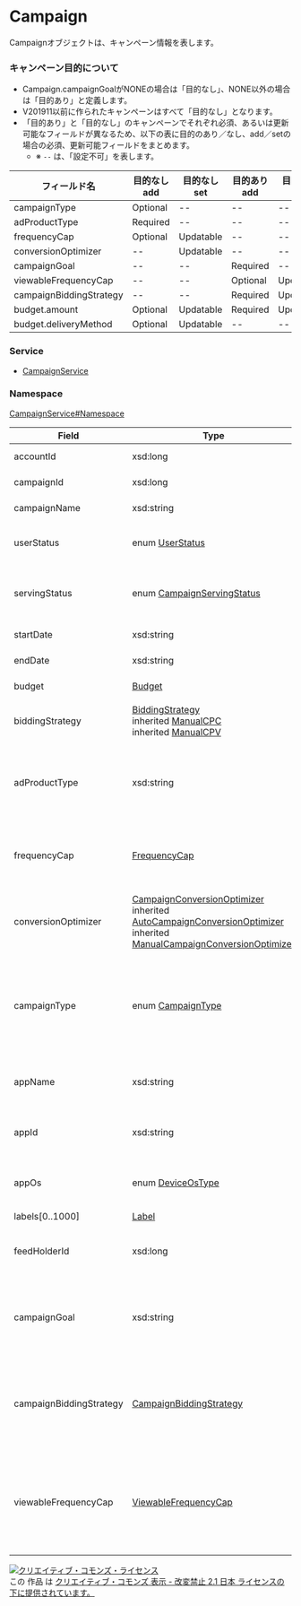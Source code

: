 

# Campaign

Campaignオブジェクトは、キャンペーン情報を表します。<br>

### キャンペーン目的について

- Campaign.campaignGoalがNONEの場合は「目的なし」、NONE以外の場合は「目的あり」と定義します。
- V201911以前に作られたキャンペーンはすべて「目的なし」となります。
- 「目的あり」と「目的なし」のキャンペーンでそれぞれ必須、あるいは更新可能なフィールドが異なるため、以下の表に目的のあり／なし、add／setの場合の必須、更新可能フィールドをまとめます。
   - ※ `--` は、「設定不可」を表します。

| フィールド名            | 目的なし<br>add    | 目的なし<br>set    | 目的あり<br>add    | 目的あり<br>set    |
| ---      | --- | --- | --- | --- |
| campaignType            | Optional           | --       | --       | --       |
| adProductType           | Required           | --       | --       | --       |
| frequencyCap            | Optional           | Updatable          | --       | --       |
| conversionOptimizer     | --       | Updatable          | --       | --       |
| campaignGoal            | --       | --       | Required            | --       |
| viewableFrequencyCap    | --       | --       | Optional           | Updatable          |
| campaignBiddingStrategy | --       | --       | Required           | Updatable          |
| budget.amount           | Optional           | Updatable          | Required            | Updatable          |
| budget.deliveryMethod   | Optional           | Updatable          | --       | --       |

              

### Service

+ [CampaignService](../../services/CampaignService.md)

### Namespace

[CampaignService#Namespace](../../services/CampaignService.md#namespace)

| Field | Type | Description | response | add | set | remove |
| ----- | ---- | ----------- | -------- | --------- | --------- | --------- |
| accountId | xsd:long | アカウントID | yes | Requirement | Requirement<br>NotUpdatable | Requirement<br>NotUpdatable | |
| campaignId | xsd:long | キャンペーンID | yes | Ignore | Requirement<br>NotUpdatable | Requirement<br>NotUpdatable | |
| campaignName | xsd:string | キャンペーン名 | yes | Requirement | Optional<br>Updatable | Ignore | |
| userStatus | enum [UserStatus](./UserStatus.md) | ユーザー設定の配信ステータス<br>指定しない場合は、フィルタ条件にすべての掲載状況が含まれます。 | yes | Requirement | Optional<br>Updatable | Ignore | |
| servingStatus | enum [CampaignServingStatus](./CampaignServingStatus.md) | 配信ステータス<br>ユーザーによる広告配信の調整に関わらず、キャンペーンとしての状態を表します。 | yes | Ignore | Ignore | Ignore | |
| startDate | xsd:string | 開始日 | yes | Optional | Optional<br>Updatable | Ignore | |
| endDate | xsd:string | 終了日 | yes | Optional | Optional<br>Updatable | Ignore | |
| budget | [Budget](./Budget.md) | キャンペーン予算 | yes | Requirement | Optional<br>Updatable | Ignore | |
| biddingStrategy | [BiddingStrategy](./BiddingStrategy.md)<br>inherited [ManualCPC](./ManualCPC.md)<br>inherited [ManualCPV](./ManualCPV.md) | 入札最適化方法<br>* 目的ありのキャンペーンでは設定されません。<br> | yes | Ignore | Ignore | Ignore | |
| adProductType | xsd:string | 配信方法<br>※指定可能な値は、[AccountAdProductService](../../services/AccountAdProductService.md)<br>のget操作でご確認ください。 | yes | Optional<br><br>* 目的なしの場合 : 必須<br>* 目的ありの場合 : 設定不可<br> | NotUpdatable | Ignore | |
| frequencyCap | [FrequencyCap](./FrequencyCap.md) | フリークエンシー制御 | yes | Optional<br>* 目的ありの場合 : 設定不可 | Optional<br>Updatable<br>* 目的ありの場合 : 設定不可 | Ignore | |
| conversionOptimizer | [CampaignConversionOptimizer](./CampaignConversionOptimizer.md)<br>inherited [AutoCampaignConversionOptimizer](./AutoCampaignConversionOptimizer.md)<br>inherited [ManualCampaignConversionOptimizer](./ManualCampaignConversionOptimizer.md) | コンバージョン最適化設定<br>* 目的ありの場合 : [ManualCampaignConversionOptimizer](./ManualCampaignConversionOptimizer.md)固定<br> | yes | Ignore | Optional<br>Updatable<br>* 目的ありの場合 : 設定不可 | Ignore | |
| campaignType | enum [CampaignType](./CampaignType.md) | キャンペーンタイプ | yes | Optional<br><br>* 未指定時 : STANDARD<br>* 目的ありの場合 : 設定不可 ( STANDARD固定 )<br> | Ignore | Ignore | |
| appName | xsd:string | アプリの名称 | yes | Optional<br>※campaignTypeがAPPの場合 : Requirement | Ignore | Ignore | |
| appId | xsd:string | iOS:アプリID<br>Android:パッケージ名 | yes | Optional<br>※campaignTypeがAPPの場合 : Requirement | Ignore | Ignore | |
| appOs | enum [DeviceOsType](./DeviceOsType.md) | アプリインストール広告デバイス種別 | yes | Optional<br>※campaignTypeがAPPの場合 : Requirement | Ignore | Ignore | |
| labels[0..1000] | [Label](./Label.md) | ラベル | yes | Ignore | Ignore | Ignore | |
| feedHolderId | xsd:long | フィードホルダーID | yes | Optional<br>※動的ディスプレイ広告の場合 : Requirement | Ignore | Ignore | |
| campaignGoal | xsd:string | キャンペーン目的<br>※指定可能な値は、[AccountService](../../services/AccountService.md)のget操作で得られる[Account](../../data/Account/Account.md)のaccountAuthoritiesフィールドをご確認ください。<br> | yes | Optional<br><br>* 目的なしの場合 : 設定不可<br>* 目的ありの場合 : 必須<br> | Ignore | Ignore | |
| campaignBiddingStrategy | [CampaignBiddingStrategy](./CampaignBiddingStrategy.md) | キャンペーン入札戦略 | yes | Optional<br><br>* 目的なしの場合 : 設定不可<br>* 目的ありの場合 : 必須<br> | Optional<br><br>* 目的なしの場合 : 設定不可<br>* 目的ありの場合 : 必須<br> | Ignore | |
| viewableFrequencyCap | [ViewableFrequencyCap](./ViewableFrequencyCap.md) | ビューアブルフリークエンシー制御 | yes | Optional<br><br>* 目的なしの場合 : 設定不可<br>* 目的ありの場合 : 任意<br> | Optional<br>Updatable<br><br>* 目的なしの場合 : 設定不可<br>* 目的ありの場合 : 任意<br> | Ignore | |

<a rel="license" href="http://creativecommons.org/licenses/by-nd/2.1/jp/"><img alt="クリエイティブ・コモンズ・ライセンス" style="border-width:0" src="https://i.creativecommons.org/l/by-nd/2.1/jp/88x31.png" /></a><br />この 作品 は <a rel="license" href="http://creativecommons.org/licenses/by-nd/2.1/jp/">クリエイティブ・コモンズ 表示 - 改変禁止 2.1 日本 ライセンスの下に提供されています。</a>
